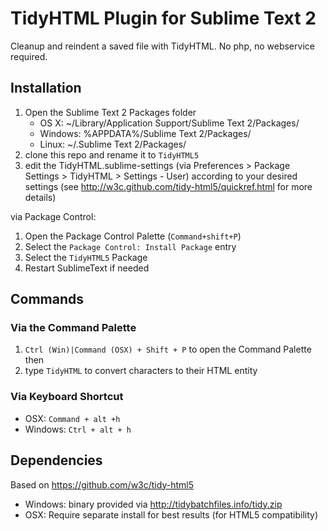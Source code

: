 TidyHTML Plugin for Sublime Text 2
==================================

Cleanup and reindent a saved file with TidyHTML. No php, no webservice required.

Installation
------------

1. Open the Sublime Text 2 Packages folder
    - OS X: ~/Library/Application Support/Sublime Text 2/Packages/
    - Windows: %APPDATA%/Sublime Text 2/Packages/
    - Linux: ~/.Sublime Text 2/Packages/
2. clone this repo and rename it to `TidyHTML5`
3. edit the TidyHTML.sublime-settings (via Preferences > Package Settings > TidyHTML > Settings - User) according to your desired settings (see http://w3c.github.com/tidy-html5/quickref.html for more details)

via Package Control:

1. Open the Package Control Palette (`Command+shift+P`)
2. Select the `Package Control: Install Package` entry
3. Select the `TidyHTML5` Package
4. Restart SublimeText if needed


Commands
--------

### Via the Command Palette

1. `Ctrl (Win)|Command (OSX) + Shift + P` to open the Command Palette then 
2. type `TidyHTML` to convert characters to their HTML entity

### Via Keyboard Shortcut

- OSX: `Command + alt +h`
- Windows: `Ctrl + alt + h`


Dependencies
------------

Based on https://github.com/w3c/tidy-html5

- Windows: binary provided via http://tidybatchfiles.info/tidy.zip
- OSX: Require separate install for best results (for HTML5 compatibility)
